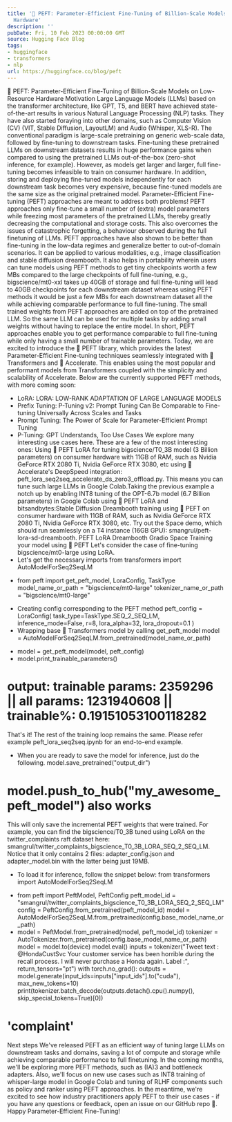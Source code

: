 ```yaml
---
title: '🤗 PEFT: Parameter-Efficient Fine-Tuning of Billion-Scale Models on Low-Resource
  Hardware'
description: ''
pubDate: Fri, 10 Feb 2023 00:00:00 GMT
source: Hugging Face Blog
tags:
- huggingface
- transformers
- nlp
url: https://huggingface.co/blog/peft
---
```


🤗 PEFT: Parameter-Efficient Fine-Tuning of Billion-Scale Models on Low-Resource Hardware
Motivation
Large Language Models (LLMs) based on the transformer architecture, like GPT, T5, and BERT have achieved state-of-the-art results in various Natural Language Processing (NLP) tasks. They have also started foraying into other domains, such as Computer Vision (CV) (VIT, Stable Diffusion, LayoutLM) and Audio (Whisper, XLS-R). The conventional paradigm is large-scale pretraining on generic web-scale data, followed by fine-tuning to downstream tasks. Fine-tuning these pretrained LLMs on downstream datasets results in huge performance gains when compared to using the pretrained LLMs out-of-the-box (zero-shot inference, for example).
However, as models get larger and larger, full fine-tuning becomes infeasible to train on consumer hardware. In addition, storing and deploying fine-tuned models independently for each downstream task becomes very expensive, because fine-tuned models are the same size as the original pretrained model. Parameter-Efficient Fine-tuning (PEFT) approaches are meant to address both problems!
PEFT approaches only fine-tune a small number of (extra) model parameters while freezing most parameters of the pretrained LLMs, thereby greatly decreasing the computational and storage costs. This also overcomes the issues of catastrophic forgetting, a behaviour observed during the full finetuning of LLMs. PEFT approaches have also shown to be better than fine-tuning in the low-data regimes and generalize better to out-of-domain scenarios. It can be applied to various modalities, e.g., image classification and stable diffusion dreambooth.
It also helps in portability wherein users can tune models using PEFT methods to get tiny checkpoints worth a few MBs compared to the large checkpoints of full fine-tuning, e.g., bigscience/mt0-xxl
takes up 40GB of storage and full fine-tuning will lead to 40GB checkpoints for each downstream dataset whereas using PEFT methods it would be just a few MBs for each downstream dataset all the while achieving comparable performance to full fine-tuning. The small trained weights from PEFT approaches are added on top of the pretrained LLM. So the same LLM can be used for multiple tasks by adding small weights without having to replace the entire model.
In short, PEFT approaches enable you to get performance comparable to full fine-tuning while only having a small number of trainable parameters.
Today, we are excited to introduce the 🤗 PEFT library, which provides the latest Parameter-Efficient Fine-tuning techniques seamlessly integrated with 🤗 Transformers and 🤗 Accelerate. This enables using the most popular and performant models from Transformers coupled with the simplicity and scalability of Accelerate. Below are the currently supported PEFT methods, with more coming soon:
- LoRA: LORA: LOW-RANK ADAPTATION OF LARGE LANGUAGE MODELS
- Prefix Tuning: P-Tuning v2: Prompt Tuning Can Be Comparable to Fine-tuning Universally Across Scales and Tasks
- Prompt Tuning: The Power of Scale for Parameter-Efficient Prompt Tuning
- P-Tuning: GPT Understands, Too
Use Cases
We explore many interesting use cases here. These are a few of the most interesting ones:
Using 🤗 PEFT LoRA for tuning
bigscience/T0_3B
model (3 Billion parameters) on consumer hardware with 11GB of RAM, such as Nvidia GeForce RTX 2080 Ti, Nvidia GeForce RTX 3080, etc using 🤗 Accelerate's DeepSpeed integration: peft_lora_seq2seq_accelerate_ds_zero3_offload.py. This means you can tune such large LLMs in Google Colab.Taking the previous example a notch up by enabling INT8 tuning of the
OPT-6.7b
model (6.7 Billion parameters) in Google Colab using 🤗 PEFT LoRA and bitsandbytes:Stable Diffusion Dreambooth training using 🤗 PEFT on consumer hardware with 11GB of RAM, such as Nvidia GeForce RTX 2080 Ti, Nvidia GeForce RTX 3080, etc. Try out the Space demo, which should run seamlessly on a T4 instance (16GB GPU): smangrul/peft-lora-sd-dreambooth.
PEFT LoRA Dreambooth Gradio Space
Training your model using 🤗 PEFT
Let's consider the case of fine-tuning bigscience/mt0-large
using LoRA.
- Let's get the necessary imports
from transformers import AutoModelForSeq2SeqLM
+ from peft import get_peft_model, LoraConfig, TaskType
model_name_or_path = "bigscience/mt0-large"
tokenizer_name_or_path = "bigscience/mt0-large"
- Creating config corresponding to the PEFT method
peft_config = LoraConfig(
task_type=TaskType.SEQ_2_SEQ_LM, inference_mode=False, r=8, lora_alpha=32, lora_dropout=0.1
)
- Wrapping base 🤗 Transformers model by calling
get_peft_model
model = AutoModelForSeq2SeqLM.from_pretrained(model_name_or_path)
+ model = get_peft_model(model, peft_config)
+ model.print_trainable_parameters()
# output: trainable params: 2359296 || all params: 1231940608 || trainable%: 0.19151053100118282
That's it! The rest of the training loop remains the same. Please refer example peft_lora_seq2seq.ipynb for an end-to-end example.
- When you are ready to save the model for inference, just do the following.
model.save_pretrained("output_dir")
# model.push_to_hub("my_awesome_peft_model") also works
This will only save the incremental PEFT weights that were trained. For example, you can find the bigscience/T0_3B
tuned using LoRA on the twitter_complaints
raft dataset here: smangrul/twitter_complaints_bigscience_T0_3B_LORA_SEQ_2_SEQ_LM. Notice that it only contains 2 files: adapter_config.json and adapter_model.bin with the latter being just 19MB.
- To load it for inference, follow the snippet below:
from transformers import AutoModelForSeq2SeqLM
+ from peft import PeftModel, PeftConfig
peft_model_id = "smangrul/twitter_complaints_bigscience_T0_3B_LORA_SEQ_2_SEQ_LM"
config = PeftConfig.from_pretrained(peft_model_id)
model = AutoModelForSeq2SeqLM.from_pretrained(config.base_model_name_or_path)
+ model = PeftModel.from_pretrained(model, peft_model_id)
tokenizer = AutoTokenizer.from_pretrained(config.base_model_name_or_path)
model = model.to(device)
model.eval()
inputs = tokenizer("Tweet text : @HondaCustSvc Your customer service has been horrible during the recall process. I will never purchase a Honda again. Label :", return_tensors="pt")
with torch.no_grad():
outputs = model.generate(input_ids=inputs["input_ids"].to("cuda"), max_new_tokens=10)
print(tokenizer.batch_decode(outputs.detach().cpu().numpy(), skip_special_tokens=True)[0])
# 'complaint'
Next steps
We've released PEFT as an efficient way of tuning large LLMs on downstream tasks and domains, saving a lot of compute and storage while achieving comparable performance to full finetuning. In the coming months, we'll be exploring more PEFT methods, such as (IA)3 and bottleneck adapters. Also, we'll focus on new use cases such as INT8 training of whisper-large
model in Google Colab and tuning of RLHF components such as policy and ranker using PEFT approaches.
In the meantime, we're excited to see how industry practitioners apply PEFT to their use cases - if you have any questions or feedback, open an issue on our GitHub repo 🤗.
Happy Parameter-Efficient Fine-Tuning!